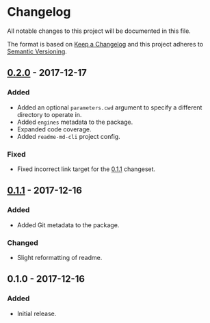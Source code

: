 Changelog
=========
All notable changes to this project will be documented in this file.

The format is based on [Keep a Changelog](http://keepachangelog.com/)
and this project adheres to [Semantic Versioning](http://semver.org/).

[0.2.0] - 2017-12-17
--------------------
### Added
- Added an optional `parameters.cwd` argument to specify a different directory to operate in.
- Added `engines` metadata to the package.
- Expanded code coverage.
- Added `readme-md-cli` project config.

### Fixed
- Fixed incorrect link target for the [0.1.1] changeset.

[0.1.1] - 2017-12-16
--------------------
### Added
- Added Git metadata to the package.

### Changed
- Slight reformatting of readme.

0.1.0 - 2017-12-16
------------------
### Added
- Initial release.

[0.2.0]: https://github.com/jbenner-radham/node-yarn-lockfile-exists/compare/v0.1.1...v0.2.0
[0.1.1]: https://github.com/jbenner-radham/node-yarn-lockfile-exists/compare/v0.1.0...v0.1.1
